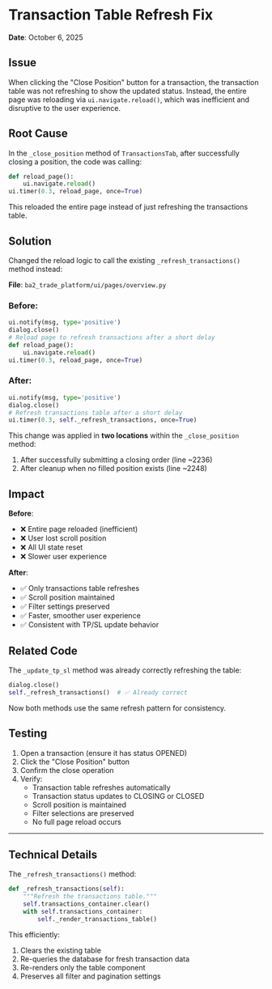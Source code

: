 # Transaction Table Refresh Fix

**Date**: October 6, 2025

## Issue

When clicking the "Close Position" button for a transaction, the transaction table was not refreshing to show the updated status. Instead, the entire page was reloading via `ui.navigate.reload()`, which was inefficient and disruptive to the user experience.

## Root Cause

In the `_close_position` method of `TransactionsTab`, after successfully closing a position, the code was calling:

```python
def reload_page():
    ui.navigate.reload()
ui.timer(0.3, reload_page, once=True)
```

This reloaded the entire page instead of just refreshing the transactions table.

## Solution

Changed the reload logic to call the existing `_refresh_transactions()` method instead:

**File**: `ba2_trade_platform/ui/pages/overview.py`

### Before:
```python
ui.notify(msg, type='positive')
dialog.close()
# Reload page to refresh transactions after a short delay
def reload_page():
    ui.navigate.reload()
ui.timer(0.3, reload_page, once=True)
```

### After:
```python
ui.notify(msg, type='positive')
dialog.close()
# Refresh transactions table after a short delay
ui.timer(0.3, self._refresh_transactions, once=True)
```

This change was applied in **two locations** within the `_close_position` method:
1. After successfully submitting a closing order (line ~2236)
2. After cleanup when no filled position exists (line ~2248)

## Impact

**Before**:
- ❌ Entire page reloaded (inefficient)
- ❌ User lost scroll position
- ❌ All UI state reset
- ❌ Slower user experience

**After**:
- ✅ Only transactions table refreshes
- ✅ Scroll position maintained
- ✅ Filter settings preserved
- ✅ Faster, smoother user experience
- ✅ Consistent with TP/SL update behavior

## Related Code

The `_update_tp_sl` method was already correctly refreshing the table:
```python
dialog.close()
self._refresh_transactions()  # ✅ Already correct
```

Now both methods use the same refresh pattern for consistency.

## Testing

1. Open a transaction (ensure it has status OPENED)
2. Click the "Close Position" button
3. Confirm the close operation
4. Verify:
   - Transaction table refreshes automatically
   - Transaction status updates to CLOSING or CLOSED
   - Scroll position is maintained
   - Filter selections are preserved
   - No full page reload occurs

---

## Technical Details

The `_refresh_transactions()` method:
```python
def _refresh_transactions(self):
    """Refresh the transactions table."""
    self.transactions_container.clear()
    with self.transactions_container:
        self._render_transactions_table()
```

This efficiently:
1. Clears the existing table
2. Re-queries the database for fresh transaction data
3. Re-renders only the table component
4. Preserves all filter and pagination settings
